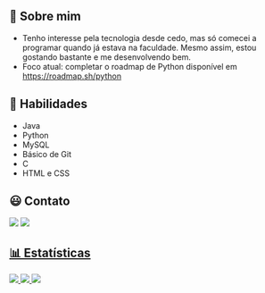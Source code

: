 ## 👀 Sobre mim
- Tenho interesse pela tecnologia desde cedo, mas só comecei a programar quando já estava na faculdade. Mesmo assim, estou gostando bastante e me desenvolvendo bem.
- Foco atual: completar o roadmap de Python disponível em https://roadmap.sh/python

## 🚀 Habilidades
- Java
- Python
- MySQL
- Básico de Git
- C
- HTML e CSS

## 😃 Contato
[<img src = "https://img.shields.io/badge/-Instagram-%23E4405F?style=for-the-badge&logo=instagram&logoColor=white">](https://www.instagram.com/rafaell.mns/)
<a id="linkedin" href="https://www.linkedin.com/in/francisco-rafael-07747126a/"> <img src="https://img.shields.io/badge/LinkedIn-0077B5?style=for-the-badge&logo=linkedin&logoColor=white"/>

## 📊 Estatísticas
![](http://github-profile-summary-cards.vercel.app/api/cards/repos-per-language?username=rafaell-mns&theme=discord_old_blurple) 
![](http://github-profile-summary-cards.vercel.app/api/cards/stats?username=rafaell-mns&theme=discord_old_blurple)
![](http://github-profile-summary-cards.vercel.app/api/cards/profile-details?username=rafaell-mns&theme=discord_old_blurple)

